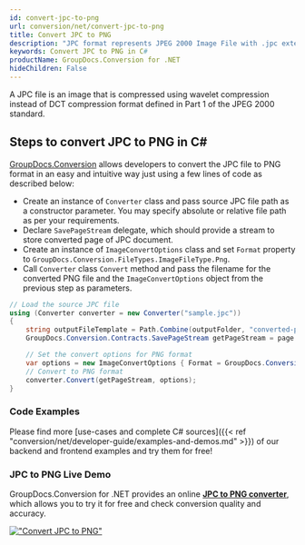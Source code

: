 ```yaml
---
id: convert-jpc-to-png
url: conversion/net/convert-jpc-to-png
title: Convert JPC to PNG
description: "JPC format represents JPEG 2000 Image File with .jpc extension. Learn how to convert JPC to PNG file programmatically in C# language using GroupDocs.Conversion for .NET library."
keywords: Convert JPC to PNG in C#
productName: GroupDocs.Conversion for .NET
hideChildren: False
---
```


A JPC file is an image that is compressed using wavelet compression instead of DCT compression format defined in Part 1 of the JPEG 2000 standard.

## Steps to convert JPC to PNG in C#

[GroupDocs.Conversion](https://products.groupdocs.com/conversion/net) allows developers to convert the JPC file to PNG format in an easy and intuitive way just using a few lines of code as described below:

* Create an instance of `Converter` class and pass source JPC file path as a constructor parameter. You may specify absolute or relative file path as per your requirements. 
* Declare `SavePageStream` delegate, which should provide a stream to store converted page of JPC document.
* Create an instance of `ImageConvertOptions` class and set `Format` property to `GroupDocs.Conversion.FileTypes.ImageFileType.Png`.
* Call `Converter` class `Convert` method and pass the filename for the converted PNG file and the `ImageConvertOptions` object from the previous step as parameters.

```csharp
// Load the source JPC file
using (Converter converter = new Converter("sample.jpc"))
{
    string outputFileTemplate = Path.Combine(outputFolder, "converted-page-{0}.png");
    GroupDocs.Conversion.Contracts.SavePageStream getPageStream = page => new FileStream(string.Format(outputFileTemplate, page), FileMode.Create);

    // Set the convert options for PNG format
    var options = new ImageConvertOptions { Format = GroupDocs.Conversion.FileTypes.ImageFileType.Png };   
    // Convert to PNG format
    converter.Convert(getPageStream, options);
}
```

### Code Examples

Please find more [use-cases and complete C# sources]({{< ref "conversion/net/developer-guide/examples-and-demos.md" >}}) of our backend and frontend examples and try them for free!

### JPC to PNG Live Demo

GroupDocs.Conversion for .NET provides an online [**JPC to PNG converter**](https://products.groupdocs.app/conversion/jpc-to-png), which allows you to try it for free and check conversion quality and accuracy.

[!["Convert JPC to PNG"](conversion/net/images/convert-to-png/convert-jpc-to-png.png)](https://products.groupdocs.app/conversion/jpc-to-png)